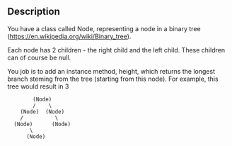 ## Description

You have a class called Node, representing a node in a binary tree (https://en.wikipedia.org/wiki/Binary_tree).

Each node has 2 children - the right child and the left child. These children can of course be null.

You job is to add an instance method, height, which returns the longest branch steming from the tree (starting from this node). For example, this tree would result in 3


```
        (Node)
        /    \
    (Node)  (Node)
    /          \
  (Node)      (Node)
       \
      (Node)
```

